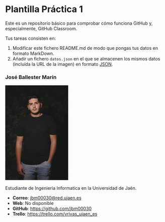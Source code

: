 # Plantilla Práctica 1
Este es un repositorio básico para comprobar cómo funciona GitHub y, especialmente, GitHub Classroom.

Tus tareas consisten en:
1) Modificar este fichero README.md de modo que pongas tus datos en formato MarkDown.
2) Añadir un fichero <code>datos.json</code> en el que se almacenen los mismos datos (incluída la URL de la imagen) en formato [JSON](https://es.wikipedia.org/wiki/JSON).

### José Ballester Marín
<img src='/1.jpg' width='200px'>

Estudiante de Ingenieria Informatica en la Universidad de Jaén.
* **Correo**: jbm00030@red.ujaen.es
* **Web**: No disponible
* **GitHub**: https://github.com/jbm00030
* **Trello**: https://trello.com/vrivas_ujaen_es

